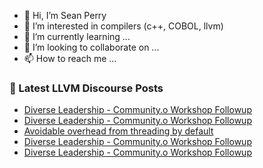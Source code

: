 - 👋 Hi, I’m Sean Perry
- 👀 I’m interested in compilers (c++, COBOL, llvm)
- 🌱 I’m currently learning ...
- 💞️ I’m looking to collaborate on ...
- 📫 How to reach me ...

<!---
s66perry/s66perry is a ✨ special ✨ repository because its `README.md` (this file) appears on your GitHub profile.
You can click the Preview link to take a look at your changes.
--->
### 📕 Latest LLVM Discourse Posts

<!-- DISCOURSE-LLVM:START -->
- [Diverse Leadership - Community.o Workshop Followup](https://discourse.llvm.org/t/diverse-leadership-community-o-workshop-followup/69158#post_5)
- [Diverse Leadership - Community.o Workshop Followup](https://discourse.llvm.org/t/diverse-leadership-community-o-workshop-followup/69158#post_4)
- [Avoidable overhead from threading by default](https://discourse.llvm.org/t/avoidable-overhead-from-threading-by-default/69160#post_1)
- [Diverse Leadership - Community.o Workshop Followup](https://discourse.llvm.org/t/diverse-leadership-community-o-workshop-followup/69158#post_3)
- [Diverse Leadership - Community.o Workshop Followup](https://discourse.llvm.org/t/diverse-leadership-community-o-workshop-followup/69158#post_2)
<!-- DISCOURSE-LLVM:END -->
